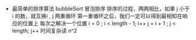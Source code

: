 - 最简单的排序算法
  bubbleSort 冒泡排序
  排序的过程，两两相比，如果 j 小于 i 的数，就互换i , j 
  两重循环
  第一重循环之后，我们一定可以得到最相知在响应的位置上
  每次之解决一个位置
  i = 0 ; i < length - 1; i++
  j = i + 1 ; j < length; j++
  时间复杂读 n^2